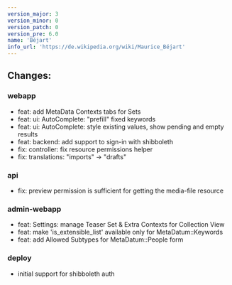 ```yaml
---
version_major: 3
version_minor: 0
version_patch: 0
version_pre: 6.0
name: 'Béjart'
info_url: 'https://de.wikipedia.org/wiki/Maurice_Béjart'
---
```


## Changes:

### webapp
- feat: add MetaData Contexts tabs for Sets
- feat: ui: AutoComplete: "prefill" fixed keywords
- feat: ui: AutoComplete: style existing values, show pending and empty results
- feat: backend: add support to sign-in with shibboleth
- fix: controller: fix resource permissions helper
- fix: translations: "imports" -> "drafts"

### api
- fix: preview permission is sufficient for getting the media-file resource

### admin-webapp
- feat: Settings: manage Teaser Set & Extra Contexts for Collection View
- feat: make 'is_extensible_list' available only for MetaDatum::Keywords
- feat: add Allowed Subtypes for MetaDatum::People form

### deploy
- initial support for shibboleth auth

